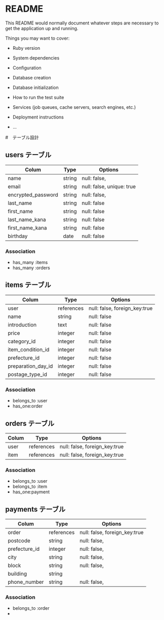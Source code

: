 # README

This README would normally document whatever steps are necessary to get the
application up and running.

Things you may want to cover:

* Ruby version

* System dependencies

* Configuration

* Database creation

* Database initialization

* How to run the test suite

* Services (job queues, cache servers, search engines, etc.)

* Deployment instructions

* ...

#　テーブル設計

## users テーブル

| Colum                      | Type   | Options                  |
| -------------------------- | -----  | ------------------------ |
| name                       | string | null: false,             |
| email                      | string | null: false, unique: true|
| encrypted_password         | string | null: false,             |
| last_name                  | string | null: false              |
| first_name                 | string | null: false              |
| last_name_kana             | string | null: false              |
| first_name_kana            | string | null: false              |
| birthday                   | date   | null: false              |

### Association

- has_many :items
- has_many :orders

## items テーブル

| Colum              | Type       | Options                       |
| ------------------ | ---------- | ----------------------------- |
| user               | references | null: false, foreign_key:true |
| name               | string     | null: false                   |
| introduction       | text       | null: false                   |
| price              | integer    | null: false                   |
| category_id        | integer    | null: false                   |
| item_condition_id  | integer    | null: false                   |
| prefecture_id      | integer    | null: false                   |
| preparation_day_id | integer    | null: false                   |
| postage_type_id    | integer    | null: false                   |

### Association

- belongs_to :user
- has_one:order

## orders テーブル

| Colum | Type       | Options                       |
| ----  | ---------- | ----------------------------- |
| user  | references | null: false, foreign_key:true |
| item  | references | null: false, foreign_key:true |

### Association

- belongs_to :user
- belongs_to :item
- has_one:payment

## payments テーブル

| Colum         | Type       | Options                       |
| ------------- | ---------- | ----------------------------- |
| order         | references | null: false, foreign_key:true |
| postcode      | string     | null: false,                  |
| prefecture_id | integer    | null: false,                  |
| city          | string     | null: false,                  |
| block         | string     | null: false,                  |
| building      | string     |                               |
| phone_number  | string     | null: false,                  |

### Association

- belongs_to :order
- 